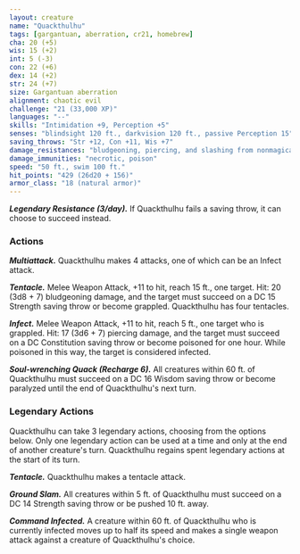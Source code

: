```yaml
---
layout: creature
name: "Quackthulhu"
tags: [gargantuan, aberration, cr21, homebrew]
cha: 20 (+5)
wis: 15 (+2)
int: 5 (-3)
con: 22 (+6)
dex: 14 (+2)
str: 24 (+7)
size: Gargantuan aberration
alignment: chaotic evil
challenge: "21 (33,000 XP)"
languages: "--"
skills: "Intimidation +9, Perception +5"
senses: "blindsight 120 ft., darkvision 120 ft., passive Perception 15"
saving_throws: "Str +12, Con +11, Wis +7"
damage_resistances: "bludgeoning, piercing, and slashing from nonmagical attacks"
damage_immunities: "necrotic, poison"
speed: "50 ft., swim 100 ft."
hit_points: "429 (26d20 + 156)"
armor_class: "18 (natural armor)"
---
```


***Legendary Resistance (3/day).*** If Quackthulhu fails a saving throw, it can choose to succeed instead.

### Actions

***Multiattack.*** Quackthulhu makes 4 attacks, one of which can be an Infect attack.

***Tentacle.*** Melee Weapon Attack, +11 to hit, reach 15 ft., one target. Hit: 20 (3d8 + 7) bludgeoning damage, and the target must
succeed on a DC 15 Strength saving throw or become grappled.  Quackthulhu has four tentacles.

***Infect.*** Melee Weapon Attack, +11 to hit, reach 5 ft., one target who is grappled.  Hit: 17 (3d6 + 7) piercing damage, and the target
must succeed on a DC Constitution saving throw or become poisoned for one hour.  While poisoned in this way, the target is considered infected.

***Soul-wrenching Quack (Recharge 6).*** All creatures within 60 ft. of Quackthulhu must succeed on a DC 16 Wisdom saving throw or become
paralyzed until the end of Quackthulhu's next turn.

### Legendary Actions

Quackthulhu can take 3 legendary actions, choosing from the options below.  Only one legendary action can be used at a time and only at
the end of another creature's turn.  Quackthulhu regains spent legendary actions at the start of its turn.

***Tentacle.*** Quackthulhu makes a tentacle attack.

***Ground Slam.*** All creatures within 5 ft. of Quackthulhu must succeed on a DC 14 Strength saving throw or be pushed 10 ft. away.

***Command Infected.*** A creature within 60 ft. of Quackthulhu who is currently infected moves up to half its speed and makes a single
weapon attack against a creature of Quackthulhu's choice.
